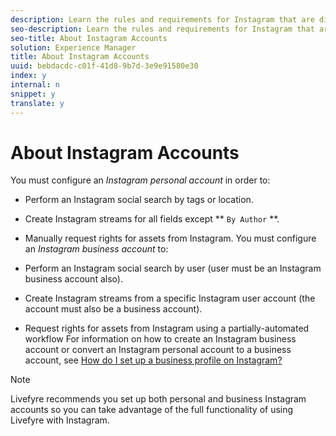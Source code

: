 ```yaml
---
description: Learn the rules and requirements for Instagram that are different than other social accounts.
seo-description: Learn the rules and requirements for Instagram that are different than other social accounts.
seo-title: About Instagram Accounts
solution: Experience Manager
title: About Instagram Accounts
uuid: bebdacdc-c01f-41d8-9b7d-3e9e91580e30
index: y
internal: n
snippet: y
translate: y
---
```


# About Instagram Accounts

You must configure an *Instagram personal account* in order to: 

* Perform an Instagram social search by tags or location.
* Create Instagram streams for all fields except ** `By Author` **.
* Manually request rights for assets from Instagram.
You must configure an *Instagram business account* to:

* Perform an Instagram social search by user (user must be an Instagram business account also).
* Create Instagram streams from a specific Instagram user account (the account must also be a business account).
* Request rights for assets from Instagram using a partially-automated workflow
For information on how to create an Instagram business account or convert an Instagram personal account to a business account, see [How do I set up a business profile on Instagram?](https://www.facebook.com/help/502981923235522)

>[!NOTE]
>
>Livefyre recommends you set up both personal and business Instagram accounts so you can take advantage of the full functionality of using Livefyre with Instagram.

